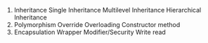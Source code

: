 1. Inheritance
        Single Inheritance
        Multilevel Inheritance
        Hierarchical Inheritance
2. Polymorphism
       Override
       Overloading
         Constructor
         method
3. Encapsulation
       Wrapper
       Modifier/Security
       Write
       read

